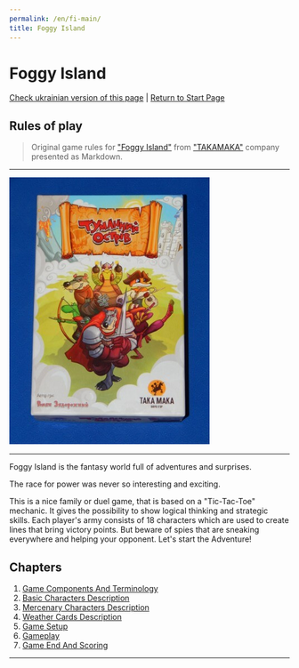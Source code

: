 ```yaml
---
permalink: /en/fi-main/
title: Foggy Island
---
```


# Foggy Island

[Check ukrainian version of this page](../ua/IndexPage.md) | [Return to Start Page](../../../index.md)


## Rules of play

> Original game rules for ["Foggy Island"][gamePage] from ["TAKAMAKA"][TAKAMAKA] company presented as Markdown.

***

![cover]

***

Foggy Island is the fantasy world full of adventures and surprises.

The race for power was never so interesting and exciting.

This is a nice family or duel game, that is based on a "Tic-Tac-Toe" mechanic. It gives the possibility to show logical thinking and strategic skills. Each player's army consists of 18 characters which are used to create lines that bring victory points. But beware of spies that are sneaking everywhere and helping your opponent. Let's start the Adventure!

## Chapters

1. [Game Components And Terminology](ComponentsAndTerminologyPage.md)
2. [Basic Characters Description](BasicCharactersDescription.md)
3. [Mercenary Characters Description](MercenaryCharactersDescription.md)
4. [Weather Cards Description](WeatherCards.md)
5. [Game Setup](GameSetup.md)
6. [Gameplay](GamePlay.md)
7. [Game End And Scoring](GameEndAndScoring.md)

***

<!--Image links ref-->

[cover]: ../../resources/img/boxCover.jpg


<!--Web links ref-->

[gamePage]: http://www.takamaka.com.ua/portfolio/foggy-island/

[TAKAMAKA]: http://www.takamaka.com.ua/
